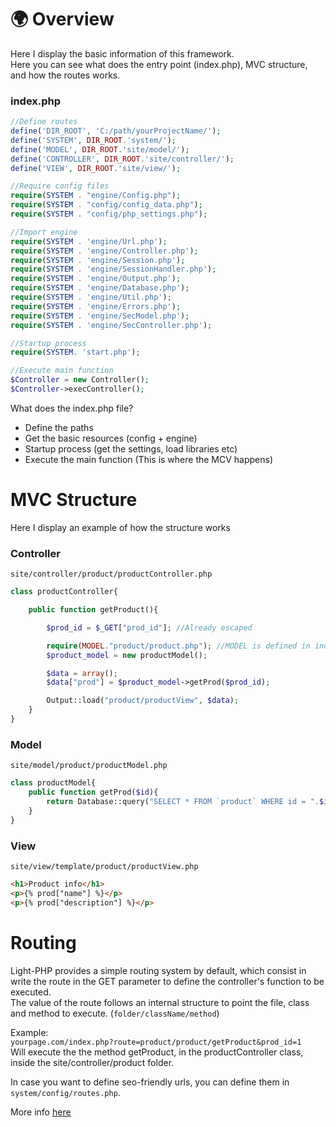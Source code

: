 # :earth_africa: Overview
Here I display the basic information of this framework.  
Here you can see what does the entry point (index.php), MVC structure, and how the routes works.

### index.php  
  
``` php
//Define routes
define('DIR_ROOT', 'C:/path/yourProjectName/');
define('SYSTEM', DIR_ROOT.'system/');
define('MODEL', DIR_ROOT.'site/model/');
define('CONTROLLER', DIR_ROOT.'site/controller/');
define('VIEW', DIR_ROOT.'site/view/');

//Require config files
require(SYSTEM . "engine/Config.php");
require(SYSTEM . "config/config_data.php");
require(SYSTEM . "config/php_settings.php");

//Import engine
require(SYSTEM . 'engine/Url.php');
require(SYSTEM . 'engine/Controller.php');
require(SYSTEM . 'engine/Session.php');
require(SYSTEM . 'engine/SessionHandler.php');
require(SYSTEM . 'engine/Output.php');
require(SYSTEM . 'engine/Database.php');
require(SYSTEM . 'engine/Util.php');
require(SYSTEM . 'engine/Errors.php');
require(SYSTEM . 'engine/SecModel.php');
require(SYSTEM . 'engine/SecController.php');

//Startup process
require(SYSTEM. 'start.php');

//Execute main function
$Controller = new Controller();
$Controller->execController();
```  
  
What does the index.php file?
- Define the paths
- Get the basic resources (config + engine)
- Startup process (get the settings, load libraries etc)
- Execute the main function (This is where the MCV happens)

# MVC Structure
Here I display an example of how the structure works

### Controller 
`site/controller/product/productController.php`

``` php
class productController{

	public function getProduct(){

		$prod_id = $_GET["prod_id"]; //Already escaped

		require(MODEL."product/product.php"); //MODEL is defined in index.php
		$product_model = new productModel();

		$data = array();
		$data["prod"] = $product_model->getProd($prod_id);

		Output::load("product/productView", $data);
	}
}
```

### Model
`site/model/product/productModel.php`
``` php
class productModel{
	public function getProd($id){
		return Database::query("SELECT * FROM `product` WHERE id = ".$id);
	}
}
```

### View
`site/view/template/product/productView.php`
``` html
<h1>Product info</h1>
<p>{% prod["name"] %}</p>
<p>{% prod["description"] %}</p>
```

# Routing
Light-PHP provides a simple routing system by default, which consist in write the route in the GET parameter to define the controller's function to be executed.  
The value of the route follows an internal structure to point the file, class and method to execute. (`folder/className/method`)

Example:  
`yourpage.com/index.php?route=product/product/getProduct&prod_id=1`  
Will execute the the method getProduct, in the productController class, inside the site/controller/product folder.

In case you want to define seo-friendly urls, you can define them in `system/config/routes.php`.

More info [here](./Routing.html) 